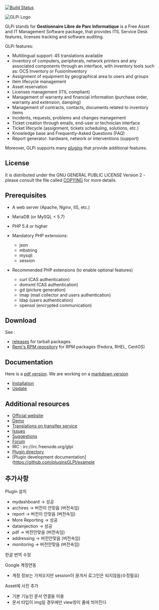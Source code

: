 [![Build Status](https://secure.travis-ci.org/glpi-project/glpi.svg?branch=master)](https://secure.travis-ci.org/glpi-project/glpi)

![GLPi Logo](https://raw.githubusercontent.com/glpi-project/glpi/master/pics/logos/logo-GLPI-250-black.png)

GLPi stands for **Gestionnaire Libre de Parc Informatique** is a Free Asset and IT Management Software package, that provides ITIL Service Desk features, licenses tracking and software auditing.

GLPi features:
* Multilingual support: 45 translations available
* Inventory of computers, peripherals, network printers and any associated components through an interface, with inventory tools such as: OCS Inventory or FusionInventory
* Assignment of equipment by geographical area to users and groups
* Item lifecycle management
* Asset reservation
* Licenses management (ITIL compliant)
* Management of warranty and financial information (purchase order, warranty and extension, damping)
* Management of contracts, contacts, documents related to inventory items
* Incidents, requests, problems and changes management
* Ticket creation through emails, end-user or technician interface
* Ticket lifecycle (assignment, tickets scheduling, solutions, etc.)
* Knowledge base and Frequently-Asked Questions (FAQ)
* Report generator: hardware, network or interventions (support)

Moreover, GLPi supports many [plugins](http://plugins.glpi-project.org) that provide additional features.


## License

It is distributed under the GNU GENERAL PUBLIC LICENSE Version 2 - please consult the file called [COPYING](https://raw.githubusercontent.com/glpi-project/glpi/master/COPYING.txt) for more details.


## Prerequisites

* A web server (Apache, Nginx, IIS, etc.)
* MariaDB (or MySQL < 5.7)
* PHP 5.4 or higher
* Mandatory PHP extensions:
    - json
    - mbstring
    - mysqli
    - session

* Recommended PHP extensions (to enable optional features)
    - curl (CAS authentication)
    - domxml (CAS authentication)
    - gd (picture generation)
    - imap (mail collector and users authentication)
    - ldap (users authentication)
    - openssl (encrypted communication)


## Download

See :
* [releases](https://github.com/glpi-project/glpi/releases) for tarball packages.
* [Remi's RPM repository](http://rpms.remirepo.net/) for RPM packages (Fedora, RHEL, CentOS)


## Documentation

Here is a [pdf version](https://forge.glpi-project.org/attachments/download/1901/glpidoc-0.85-en-partial.pdf).
We are working on a [markdown version](https://github.com/glpi-project/doc)

* [Installation](http://glpi-project.org/spip.php?article61)
* [Update](http://glpi-project.org/spip.php?article172)


## Additional resources

* [Official website](http://glpi-project.org)
* [Demo](http://demo.glpi-project.org/)
* [Translations on transifex service](https://www.transifex.com/glpi/public/)
* [Issues](https://github.com/glpi-project/glpi/issues)
* [Suggestions](http://suggest.glpi-project.org)
* [Forum](http://forum.glpi-project.org)
* IRC : irc://irc.freenode.org/glpi
* [Plugin directory](http://plugins.glpi-project.org)
* [Plugin development documentation](https://github.com/pluginsGLPI/example

## 추가사항

Plugin 설치

* mydashboard -> 성공
* archires -> 버전이 안맞음 (버전속임)
* report -> 버전이 안맞음 (버전속임)
* More Reporting -> 성공
* datainjection -> 성공
* pdf -> 버전안맞음 (버전속임)
* addressing -> 버전안맞음 (버전속임)
* monitoring -> 버전안맞음 (버전속임)

한글 번역 수정

Google 계정연동
* 계정 정보는 가져오지만 session이 끊겨서 로그인은 되지않음(수정필요)

Asset에 사진 추가
* 기본 기능인 문서 연결을 이용
* 문서 타입이 img일 경우에만 view창이 폼에 띄어진다